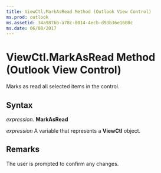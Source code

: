 ```yaml
---
title: ViewCtl.MarkAsRead Method (Outlook View Control)
ms.prod: outlook
ms.assetid: 34a987bb-a78c-8014-4ecb-d93b36e1608c
ms.date: 06/08/2017
---
```



# ViewCtl.MarkAsRead Method (Outlook View Control)

Marks as read all selected items in the control. 


## Syntax

 _expression_. **MarkAsRead**

 _expression_ A variable that represents a  **ViewCtl** object.


## Remarks

The user is prompted to confirm any changes. 


